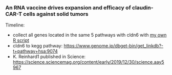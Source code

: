 ### An RNA vaccine drives expansion and efficacy of claudin-CAR-T cells against solid tumors

Timeline: 

* collect all genes located in the same 5 pathways with cldn6 with [my own R script](./bin/cldn2kegg.R)	
* cldn6 to kegg pathway: https://www.genome.jp/dbget-bin/get_linkdb?-t+pathway+hsa:9074
* K. Reinhard1 published in Science: https://science.sciencemag.org/content/early/2019/12/30/science.aay5967
